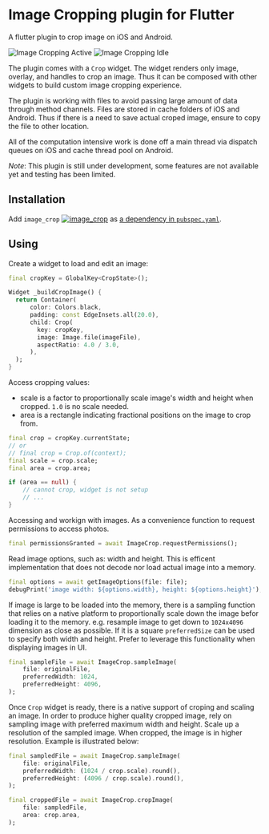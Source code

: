 
# Image Cropping plugin for Flutter

A flutter plugin to crop image on iOS and Android.

![Image Cropping Active](assets/image_cropping_active.jpg)
![Image Cropping Idle](assets/image_cropping_idle.jpg)

The plugin comes with a `Crop` widget. The widget renders only image, overlay, and handles to crop an image. Thus it can be composed with other widgets to build custom image cropping experience. 

The plugin is working with files to avoid passing large amount of data through method channels. Files are stored in cache folders of iOS and Android. Thus if there is a need to save actual croped image, ensure to copy the file to other location.

All of the computation intensive work is done off a main thread via dispatch queues on iOS and cache thread pool on Android.

*Note*: This plugin is still under development, some features are not available yet and testing has been limited.

## Installation
Add `image_crop` [![image_crop](https://img.shields.io/pub/v/image_crop.svg)](https://pub.dartlang.org/packages/image_crop) as [a dependency in `pubspec.yaml`](https://flutter.io/using-packages/#managing-package-dependencies--versions).

## Using
Create a widget to load and edit an image:
```dart
final cropKey = GlobalKey<CropState>();

Widget _buildCropImage() {
  return Container(
      color: Colors.black,
      padding: const EdgeInsets.all(20.0),
      child: Crop(
        key: cropKey,
        image: Image.file(imageFile),
        aspectRatio: 4.0 / 3.0,
      ),
  );
}
```
Access cropping values:
- scale is a factor to proportionally scale image's width and height when cropped. `1.0` is no scale needed.
- area is a rectangle indicating fractional positions on the image to crop from.
```dart
final crop = cropKey.currentState;
// or
// final crop = Crop.of(context);
final scale = crop.scale;
final area = crop.area;

if (area == null) {
    // cannot crop, widget is not setup
    // ...
}
```
Accessing and workign with images. As a convenience function to request permissions to access photos.
```dart
final permissionsGranted = await ImageCrop.requestPermissions();
``` 
Read image options, such as: width and height. This is efficent implementation that does not decode nor load actual image into a memory.
```dart
final options = await getImageOptions(file: file);
debugPrint('image width: ${options.width}, height: ${options.height}');
```
If image is large to be loaded into the memory, there is a sampling function that relies on a native platform to proportionally scale down the image befor loading it to the memory. e.g. resample image to get down to `1024x4096` dimension as close as possible. If it is a square `preferredSize` can be used to specify both width and height. Prefer to leverage this functionality when displaying images in UI.
```dart
final sampleFile = await ImageCrop.sampleImage(
    file: originalFile,
    preferredWidth: 1024,
    preferredHeight: 4096,
);
```
Once `Crop` widget is ready, there is a native support of croping and scaling an image. In order to produce higher quality cropped image, rely on sampling image with preferred maximum width and height. Scale up a resolution of the sampled image. When cropped, the image is in higher resolution. Example is illustrated below:
```dart
final sampledFile = await ImageCrop.sampleImage(
    file: originalFile,
    preferredWidth: (1024 / crop.scale).round(),
    preferredHeight: (4096 / crop.scale).round(),
);

final croppedFile = await ImageCrop.cropImage(
    file: sampledFile,
    area: crop.area,
);
```
